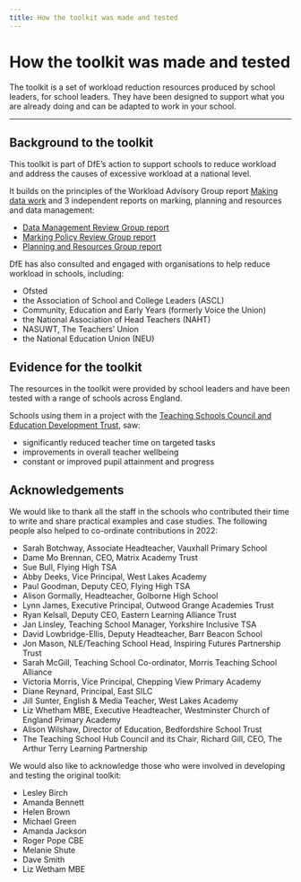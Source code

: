 ```yaml
---
title: How the toolkit was made and tested
---
```


# How the toolkit was made and tested

The toolkit is a set of workload reduction resources produced by school leaders, for school leaders. They have been
designed to support what you are already doing and can be adapted to work in your school.

---

## Background to the toolkit

This toolkit is part of DfE’s action to support schools to reduce workload and address the causes of excessive workload
at a national level.

It builds on the principles of the Workload Advisory Group report
[Making data work](https://www.gov.uk/government/publications/teacher-workload-advisory-group-report-and-government-response)
and 3 independent reports on marking, planning and resources and data management:

- [Data Management Review Group report](https://www.gov.uk/government/publications/reducing-teacher-workload-data-management-review-group-report)
- [Marking Policy Review Group report](https://www.gov.uk/government/publications/reducing-teacher-workload-marking-policy-review-group-report)
- [Planning and Resources Group report](https://www.gov.uk/government/publications/reducing-teacher-workload-planning-and-resources-group-report)

DfE has also consulted and engaged with organisations to help reduce workload in schools, including:

- Ofsted
- the Association of School and College Leaders (ASCL)
- Community, Education and Early Years (formerly Voice the Union)
- the National Association of Head Teachers (NAHT)
- NASUWT, The Teachers’ Union
- the National Education Union (NEU)

## Evidence for the toolkit

The resources in the toolkit were provided by school leaders and have been tested with a range of schools across England.

Schools using them in a project with the
[Teaching Schools Council and Education Development Trust](https://www.gov.uk/government/publications/reducing-teacher-workload-education-development-trust-report), saw:

- significantly reduced teacher time on targeted tasks
- improvements in overall teacher wellbeing
- constant or improved pupil attainment and progress

## Acknowledgements

We would like to thank all the staff in the schools who contributed their time to write and share practical examples and
case studies. The following people also helped to co-ordinate contributions in 2022:

- Sarah Botchway, Associate Headteacher, Vauxhall Primary School
- Dame Mo Brennan, CEO, Matrix Academy Trust
- Sue Bull, Flying High TSA
- Abby Deeks, Vice Principal, West Lakes Academy
- Paul Goodman, Deputy CEO, Flying High TSA
- Alison Gormally, Headteacher, Golborne High School
- Lynn James, Executive Principal, Outwood Grange Academies Trust
- Ryan Kelsall, Deputy CEO, Eastern Learning Alliance Trust
- Jan Linsley, Teaching School Manager, Yorkshire Inclusive TSA
- David Lowbridge-Ellis, Deputy Headteacher, Barr Beacon School
- Jon Mason, NLE/Teaching School Head, Inspiring Futures Partnership Trust
- Sarah McGill, Teaching School Co-ordinator, Morris Teaching School Alliance
- Victoria Morris, Vice Principal, Chepping View Primary Academy
- Diane Reynard, Principal, East SILC
- Jill Sunter, English & Media Teacher, West Lakes Academy
- Liz Whetham MBE, Executive Headteacher, Westminster Church of England Primary Academy
- Alison Wilshaw, Director of Education, Bedfordshire School Trust
- The Teaching School Hub Council and its Chair, Richard Gill, CEO, The Arthur Terry Learning Partnership

We would also like to acknowledge those who were involved in developing and testing the original toolkit:

- Lesley Birch
- Amanda Bennett
- Helen Brown
- Michael Green
- Amanda Jackson
- Roger Pope CBE
- Melanie Shute
- Dave Smith
- Liz Wetham MBE
